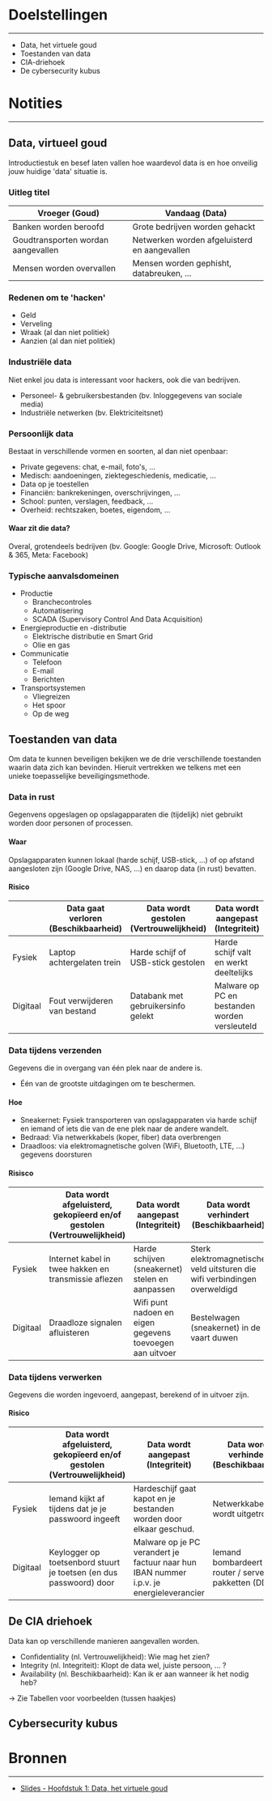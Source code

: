 # Doelstellingen
---
- Data, het virtuele goud
- Toestanden van data
- CIA-driehoek
- De cybersecurity kubus

# Notities
--- 
## Data, virtueel goud
Introductiestuk en besef laten vallen hoe waardevol data is en hoe onveilig jouw huidige 'data' situatie is.

### Uitleg titel

| Vroeger (Goud)                     | Vandaag (Data)                               |
| ---------------------------------- | -------------------------------------------- |
| Banken worden beroofd              | Grote bedrijven worden gehackt               |
| Goudtransporten wordan aangevallen | Netwerken worden afgeluisterd en aangevallen |
| Mensen worden overvallen           | Mensen worden gephisht, databreuken, ...     |
### Redenen om te 'hacken'
- Geld
- Verveling
- Wraak (al dan niet politiek)
- Aanzien (al dan niet politiek)

### Industriële data
Niet enkel jou data is interessant voor hackers, ook die van bedrijven. 
- Personeel- & gebruikersbestanden (bv. Inloggegevens van sociale media)
- Industriële netwerken (bv. Elektriciteitsnet)

### Persoonlijk data
Bestaat in verschillende vormen en soorten, al dan niet openbaar:
- Private gegevens: chat, e-mail, foto's, ...
- Medisch: aandoeningen, ziektegeschiedenis, medicatie, ...
- Data op je toestellen
- Financiën: bankrekeningen, overschrijvingen, ...
- School: punten, verslagen, feedback, ...
- Overheid: rechtszaken, boetes, eigendom, ...

#### Waar zit die data?
Overal, grotendeels bedrijven (bv. Google: Google Drive, Microsoft: Outlook & 365, Meta: Facebook)

### Typische aanvalsdomeinen
- Productie
	- Branchecontroles
	- Automatisering
	- SCADA (Supervisory Control And Data Acquisition)
- Energieproductie en -distributie
	- Elektrische distributie en Smart Grid
	- Olie en gas
- Communicatie
	- Telefoon
	- E-mail
	- Berichten
- Transportsystemen
	- Vliegreizen
	- Het spoor
	- Op de weg

## Toestanden van data
Om data te kunnen beveiligen bekijken we de drie verschillende toestanden waarin data zich kan bevinden. Hieruit vertrekken we telkens met een unieke toepasselijke beveiligingsmethode.

### Data in rust
Gegenvens opgeslagen op opslagapparaten die (tijdelijk) niet gebruikt worden door personen of processen.

#### Waar
Opslagapparaten kunnen lokaal (harde schijf, USB-stick, ...) of op afstand aangesloten zijn (Google Drive, NAS, ...) en daarop data (in rust) bevatten.

#### Risico

|          | Data gaat verloren (Beschikbaarheid) | Data wordt gestolen (Vertrouwelijkheid) | Data wordt aangepast (Integriteit)            |
| -------- | ------------------------------------ | --------------------------------------- | --------------------------------------------- |
| Fysiek   | Laptop achtergelaten trein           | Harde schijf of USB-stick gestolen      | Harde schijf valt en werkt deeltelijks        |
| Digitaal | Fout verwijderen van bestand         | Databank met gebruikersinfo gelekt      | Malware op PC en bestanden worden versleuteld |

### Data tijdens verzenden
Gegevens die in overgang van één plek naar de andere is.
- Één van de grootste uitdagingen om te beschermen.

#### Hoe
- Sneakernet: Fysiek transporteren van opslagapparaten via harde schijf en iemand of iets die van de ene plek naar de andere wandelt.
- Bedraad: Via netwerkkabels (koper, fiber) data overbrengen
- Draadloos: via elektromagnetische golven (WiFi, Bluetooth, LTE, ...) gegevens doorsturen

#### Risisco

|          | Data wordt afgeluisterd, gekopïeerd en/of gestolen (Vertrouwelijkheid) | Data wordt aangepast (Integriteit)                       | Data wordt verhindert (Beschikbaarheid)                                   |
| -------- | ---------------------------------------------------------------------- | -------------------------------------------------------- | ------------------------------------------------------------------------- |
| Fysiek   | Internet kabel in twee hakken en transmissie aflezen                   | Harde schijven (sneakernet) stelen en aanpassen          | Sterk elektromagnetische veld uitsturen die wifi verbindingen overweldigd |
| Digitaal | Draadloze signalen afluisteren                                         | Wifi punt nadoen en eigen gegevens toevoegen aan uitvoer | Bestelwagen (sneakernet) in de vaart duwen                                |
### Data tijdens verwerken
Gegevens die worden ingevoerd, aangepast, berekend of in uitvoer zijn.

#### Risico

|          | Data wordt afgeluisterd, gekopïeerd en/of gestolen (Vertrouwelijkheid) | Data wordt aangepast (Integriteit)                                                      | Data wordt verhindert (Beschikbaarheid)                    |
| -------- | ---------------------------------------------------------------------- | --------------------------------------------------------------------------------------- | ---------------------------------------------------------- |
| Fysiek   | Iemand kijkt af tijdens dat je je passwoord ingeeft                    | Hardeschijf gaat kapot en je bestanden worden door elkaar geschud.                      | Netwerkkabel wordt uitgetrokken                            |
| Digitaal | Keylogger op toetsenbord stuurt je toetsen (en dus passwoord) door     | Malware op je PC verandert je factuur naar hun IBAN nummer i.p.v. je energieleverancier | Iemand bombardeert je router / server met pakketten (DDOS) |

## De CIA driehoek
Data kan op verschillende manieren aangevallen worden.
- Confidentiality (nl. Vertrouwelijkheid): Wie mag het zien?
- Integrity (nl. Integriteit): Klopt de data wel, juiste persoon, ... ?
- Availability (nl. Beschikbaarheid): Kan ik er aan wanneer ik het nodig heb?

-> Zie Tabellen voor voorbeelden (tussen haakjes)

## Cybersecurity kubus 


# Bronnen
---
- [Slides - Hoofdstuk 1: Data, het virtuele goud](https://hogenttin.github.io/cybersecurity-slides/h1.html?print-pdf&showNotes=separate-page#/)